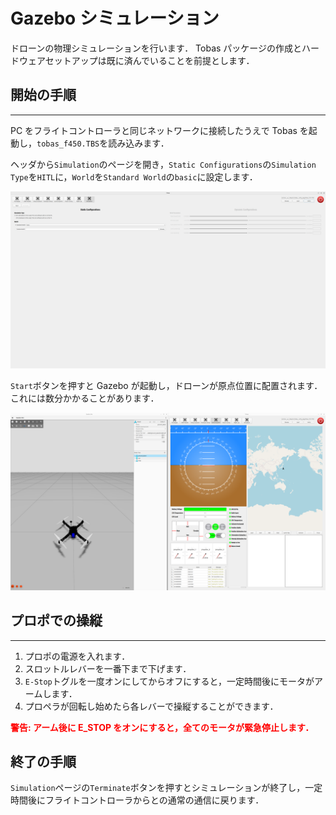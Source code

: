 # Gazebo シミュレーション

<!-- TODO: ROS2にアップデート -->

ドローンの物理シミュレーションを行います．
Tobas パッケージの作成とハードウェアセットアップは既に済んでいることを前提とします．

## 開始の手順

---

PC をフライトコントローラと同じネットワークに接続したうえで Tobas を起動し，`tobas_f450.TBS`を読み込みます．

ヘッダから`Simulation`のページを開き，`Static Configurations`の`Simulation Type`を`HITL`に，`World`を`Standard World`の`basic`に設定します．

![simulation_page](resources/gazebo_simulation/simulation_page.png)

`Start`ボタンを押すと Gazebo が起動し，ドローンが原点位置に配置されます．これには数分かかることがあります．

![launch_gazebo](resources/gazebo_simulation/launch_gazebo.png)

## プロポでの操縦

---

1. プロポの電源を入れます．
1. スロットルレバーを一番下まで下げます．
1. `E-Stop`トグルを一度オンにしてからオフにすると，一定時間後にモータがアームします．
1. プロペラが回転し始めたら各レバーで操縦することができます．

<span style="color: red;"><strong>警告: アーム後に E_STOP をオンにすると，全てのモータが緊急停止します．</strong></span>

<!-- TODO: Mission Planner, Parameter Tuning, Flight Log -->

## 終了の手順

`Simulation`ページの`Terminate`ボタンを押すとシミュレーションが終了し，一定時間後にフライトコントローラからとの通常の通信に戻ります．
